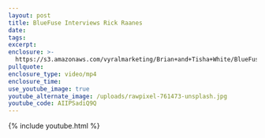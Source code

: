 ```yaml
---
layout: post
title: BlueFuse Interviews Rick Raanes
date:
tags:
excerpt:
enclosure: >-
  https://s3.amazonaws.com/vyralmarketing/Brian+and+Tisha+White/BlueFuse+Realty-+How+to+Buy+and+Sell+Homes+Simultaneously.mp4
pullquote:
enclosure_type: video/mp4
enclosure_time:
use_youtube_image: true
youtube_alternate_image: /uploads/rawpixel-761473-unsplash.jpg
youtube_code: AIIPSadiQ9Q
---
```


{% include youtube.html %}

&nbsp;
